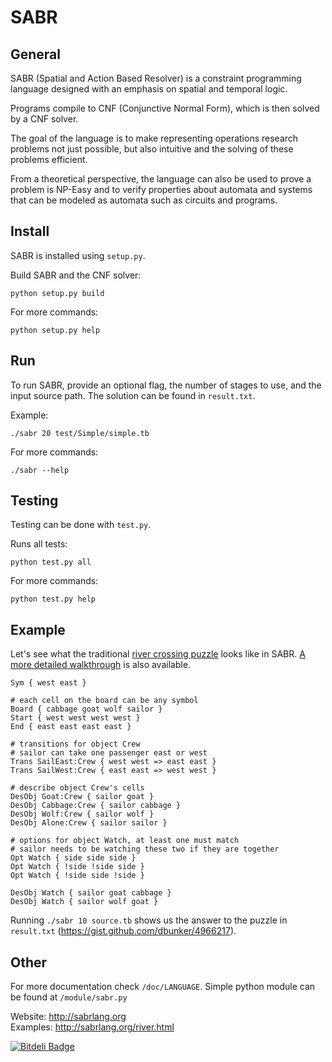 SABR
================================

General
-------------------------

SABR (Spatial and Action Based Resolver) is a constraint programming language designed with an emphasis on spatial and temporal logic. 

Programs compile to CNF (Conjunctive Normal Form), which is then solved by a CNF solver. 

The goal of the language is to make representing operations research problems not just possible, but also intuitive and the solving of these problems efficient. 

From a theoretical perspective, the language can also be used to prove a problem is NP-Easy and to verify properties about automata and systems that can be modeled as automata such as circuits and programs.

Install
-------------------------

SABR is installed using `setup.py`.

Build SABR and the CNF solver:

    python setup.py build
    
For more commands:

    python setup.py help

Run
-------------------------

To run SABR, provide an optional flag, the number of stages to use, and the input source path. The solution can be found in `result.txt`.

Example:

    ./sabr 20 test/Simple/simple.tb

For more commands:

    ./sabr --help

Testing
-------------------------

Testing can be done with `test.py`.

Runs all tests:

    python test.py all
	
For more commands:

    python test.py help	

Example
-------------------------

Let's see what the traditional [river crossing puzzle](http://wikipedia.org/wiki/river_crossing_puzzle) looks like in SABR. [A more detailed walkthrough](http://sabrlang.org/river.html) is also available.

	Sym { west east }
	
	# each cell on the board can be any symbol
	Board { cabbage goat wolf sailor }
	Start { west west west west }
	End { east east east east }
	
	# transitions for object Crew
	# sailor can take one passenger east or west
	Trans SailEast:Crew { west west => east east }
	Trans SailWest:Crew { east east => west west }
	
	# describe object Crew's cells
	DesObj Goat:Crew { sailor goat }
	DesObj Cabbage:Crew { sailor cabbage }
	DesObj Wolf:Crew { sailor wolf }
	DesObj Alone:Crew { sailor sailor }
	
	# options for object Watch, at least one must match
	# sailor needs to be watching these two if they are together
	Opt Watch { side side side }
	Opt Watch { !side !side side }
	Opt Watch { !side side !side }
	
	DesObj Watch { sailor goat cabbage }
	DesObj Watch { sailor wolf goat }

Running `./sabr 10 source.tb` shows us the answer to the puzzle in `result.txt` (https://gist.github.com/dbunker/4966217).

Other
-------------------------

For more documentation check `/doc/LANGUAGE`.
Simple python module can be found at `/module/sabr.py`

Website: http://sabrlang.org  
Examples: http://sabrlang.org/river.html

[![Bitdeli Badge](https://d2weczhvl823v0.cloudfront.net/dbunker/sabr/trend.png)](https://bitdeli.com/free "Bitdeli Badge")
